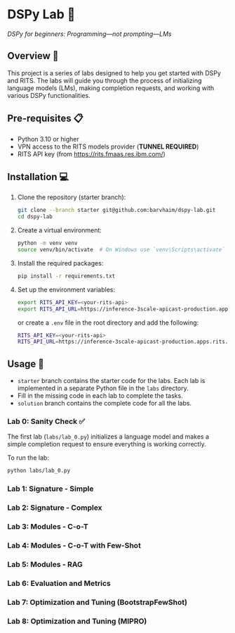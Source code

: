# DSPy Lab 🧪

_DSPy for beginners: Programming—not prompting—LMs_

## Overview 📖

This project is a series of labs designed to help you get started with DSPy and RITS. The labs will guide you through the process of initializing language models (LMs), making completion requests, and working with various DSPy functionalities.

## Pre-requisites 📋
- Python 3.10 or higher
- VPN access to the RITS models provider (**TUNNEL REQUIRED**)
- RITS API key (from https://rits.fmaas.res.ibm.com/)

## Installation 💻

1. Clone the repository (starter branch):
    ```sh
    git clone --branch starter git@github.com:barvhaim/dspy-lab.git
    cd dspy-lab
    ```

2. Create a virtual environment:
    ```sh
    python -m venv venv
    source venv/bin/activate  # On Windows use `venv\Scripts\activate`
    ```

3. Install the required packages:
    ```sh
    pip install -r requirements.txt
    ```
   
4. Set up the environment variables:
    ```sh
    export RITS_API_KEY=<your-rits-api>
    export RITS_API_URL=https://inference-3scale-apicast-production.apps.rits.fmaas.res.ibm.com
    ```
   or create a `.env` file in the root directory and add the following:
    ```sh
    RITS_API_KEY=<your-rits-api>
    RITS_API_URL=https://inference-3scale-apicast-production.apps.rits.fmaas.res.ibm.com
    ```

## Usage 🚀

- `starter` branch contains the starter code for the labs. Each lab is implemented in a separate Python file in the `labs` directory.
- Fill in the missing code in each lab to complete the tasks.
- `solution` branch contains the complete code for all the labs.

### Lab 0: Sanity Check ✅

The first lab (`labs/lab_0.py`) initializes a language model and makes a simple completion request to ensure everything is working correctly.

To run the lab:
```sh
python labs/lab_0.py
```

### Lab 1: Signature - Simple 
### Lab 2: Signature - Complex 
### Lab 3: Modules - C-o-T
### Lab 4: Modules - C-o-T with Few-Shot
### Lab 5: Modules - RAG
### Lab 6: Evaluation and Metrics
### Lab 7: Optimization and Tuning (BootstrapFewShot)
### Lab 8: Optimization and Tuning (MIPRO)

